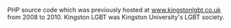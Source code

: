 PHP source code which was previously hosted at www.kingstonlgbt.co.uk from 2008 to 2010.
Kingston LGBT was Kingston University's LGBT society.
